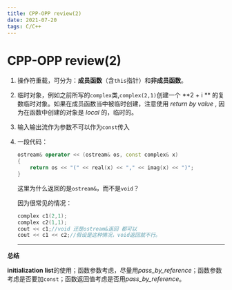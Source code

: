 ```yaml
---
title: CPP-OPP review(2)
date: 2021-07-20
tags: C/C++
---
```


# CPP-OPP review(2)

1. 操作符重载，可分为：**成员函数**（含`this`指针）和**非成员函数**。

2. 临时对象，例如之前所写的`complex`类,`complex(2,1)`创建一个 **2 + i ** 的复数临时对象。如果在成员函数当中被临时创建，注意使用 *return by value* , 因为在函数中创建的对象是 *local* 的，临时的。

3. 输入输出流作为参数不可以作为`const`传入

4. 一段代码：

   ```c++
   ostream& operator << (ostream& os, const complex& x)
   {
       return os << "(" << real(x) << "," << imag(x) << ")";
   }
   ```

   这里为什么返回的是`ostream&`，而不是`void`？

   因为很常见的情况：

   ```c++
   complex c1(2,1);
   complex c2(1,1);
   cout << c1;//void 还是ostream&返回 都可以
   cout << c1 << c2;//假设是这种情况，void返回就不行。
   ```

   
   
   ----

**总结**

**initialization list**的使用；函数参数考虑，尽量用*pass_by_reference*；函数参数考虑是否要加`const`；函数返回值考虑是否用*pass_by_reference*。

